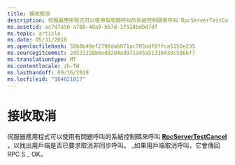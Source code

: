```yaml
---
title: 接收取消
description: 伺服器應用程式可以使用有問題呼叫的系結控制碼來呼叫 RpcServerTestCancel，以找出用戶端是否已要求取消非同步呼叫。 \_如果用戶端取消呼叫，它會傳回 RPC S \_ OK。
ms.assetid: ac7d7a50-a788-40a9-b57d-1f528bdbd7df
ms.topic: article
ms.date: 05/31/2018
ms.openlocfilehash: 50b8b48ef2796dab071ac705edf0ffca5156e235
ms.sourcegitcommit: 2d531328b6ed82d4ad971a45a5131b430c5866f7
ms.translationtype: MT
ms.contentlocale: zh-TW
ms.lasthandoff: 09/16/2019
ms.locfileid: "104021817"
---
```

# <a name="receiving-cancellations"></a>接收取消

伺服器應用程式可以使用有問題呼叫的系結控制碼來呼叫 [**RpcServerTestCancel**](/windows/desktop/api/Rpcdce/nf-rpcdce-rpcservertestcancel) ，以找出用戶端是否已要求取消非同步呼叫。 \_如果用戶端取消呼叫，它會傳回 RPC S \_ OK。

 

 




